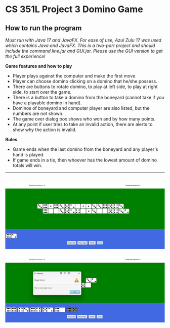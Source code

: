 CS 351L Project 3 Domino Game
===

**How to run the program**
--
*Must run with Java 17 and JavaFX. For ease of use, Azul Zulu 17 was used which contains Java and JavaFX.
This is a two-part project and should include the command line.jar and GUI.jar. Please use the GUI version to get the full experience!*


**Game features and how to play**

* Player plays against the computer and make the first move.
* Player can choose domino clicking on a domino that he/she possess.
* There are buttons to rotate domino, to play at left side, to play at right side, to start over the game.
* There is a button to take a domino from the boneyard (cannot take if you have a playable domino in hand).
* Dominos of boneyard and computer player are also listed, but the numbers are not shown.
* The game over dialog box shows who won and by how many points.
* At any point if user tries to take an invalid action, there are alerts to show why the action is invalid.

**Rules**
* Game ends when the last domino from the boneyard and any player's hand is played. 
* If game ends in a tie, then whoever has the lowest amount of domino totals will win.

---
![](resources/gameplay%20visual.png)
---
![](resources/illegal%20move%20error.png)